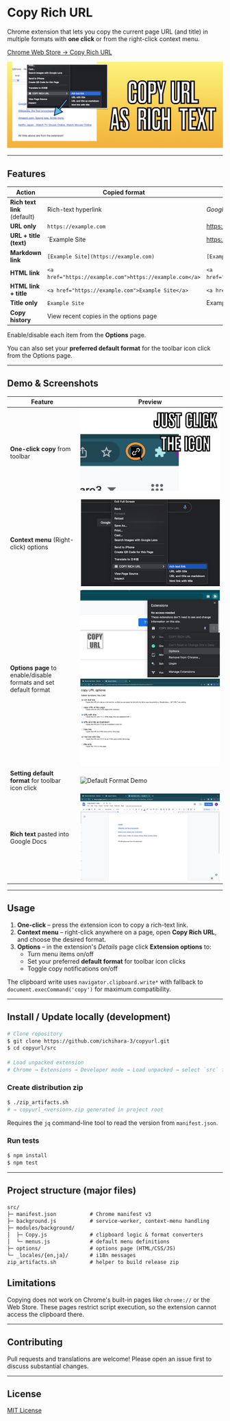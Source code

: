 # Copy Rich URL

Chrome extension that lets you copy the current page URL (and title) in multiple formats with **one click** or from the right-click context menu.

[Chrome Web Store → Copy Rich URL](https://chromewebstore.google.com/detail/lijjekihhdocbcginjcbipabahcjpjoe)

![marquee](src/img/promo/marquee.jpeg)

---

## Features

| Action | Copied format | Example |
| --- | --- | --- |
| **Rich text link** (default) | Rich-text hyperlink | _Google_ → <https://google.com> |
| **URL only** | `https://example.com` | <https://example.com> |
| **URL + title (text)** | `Example Site | https://example.com` | Example Site \| https://example.com |
| **Markdown link** | `[Example Site](https://example.com)` | `[Example Site](https://example.com)` |
| **HTML link** | `<a href="https://example.com">https://example.com</a>` | `<a href="https://example.com">https://example.com</a>` |
| **HTML link + title** | `<a href="https://example.com">Example Site</a>` | `<a href="https://example.com">Example Site</a>` |
| **Title only** | `Example Site` | Example Site |
| **Copy history** | View recent copies in the options page | |

Enable/disable each item from the **Options** page.

You can also set your **preferred default format** for the toolbar icon click from the Options page.


---

## Demo & Screenshots

| Feature | Preview |
|---------|---------|
| **One-click copy** from toolbar | ![Toolbar Demo](src/img/promo/screenshot5.jpeg) |
| **Context menu** (Right-click) options | ![Context Menu](src/img/promo/screenshot2.png) |
| **Options page** to enable/disable formats and set default format | ![Options](src/img/promo/screenshot3.png) ![Options](src/img/promo/screenshot4.png) |
| **Setting default format** for toolbar icon click | ![Default Format Demo](src/img/default-format-demo.gif) |
| **Rich text** pasted into Google Docs | ![Rich Text Demo](src/img/promo/screenshot1.png) |

---

## Usage

1. **One-click** – press the extension icon to copy a rich-text link.
2. **Context menu** – right-click anywhere on a page, open **Copy Rich URL**, and choose the desired format.
3. **Options** – in the extension's _Details_ page click **Extension options** to:
   - Turn menu items on/off
   - Set your preferred **default format** for toolbar icon clicks
   - Toggle copy notifications on/off

The clipboard write uses `navigator.clipboard.write*` with fallback to `document.execCommand('copy')` for maximum compatibility.

---

## Install / Update locally (development)

```bash
# Clone repository
$ git clone https://github.com/ichihara-3/copyurl.git
$ cd copyurl/src

# Load unpacked extension
# Chrome → Extensions → Developer mode → Load unpacked → select `src` folder
```

### Create distribution zip

```bash
$ ./zip_artifacts.sh
# → copyurl_<version>.zip generated in project root
```
Requires the `jq` command-line tool to read the version from `manifest.json`.

### Run tests

```bash
$ npm install
$ npm test
```

---

## Project structure (major files)

```
src/
├─ manifest.json           # Chrome manifest v3
├─ background.js           # service-worker, context-menu handling
├─ modules/background/
│  ├─ Copy.js              # clipboard logic & format converters
│  └─ menus.js             # default menu definitions
├─ options/                # options page (HTML/CSS/JS)
└─ _locales/{en,ja}/       # i18n messages
zip_artifacts.sh           # helper to build release zip
```

## Limitations

Copying does not work on Chrome's built-in pages like `chrome://` or the Web Store.
These pages restrict script execution, so the extension cannot access the
clipboard there.

---

## Contributing

Pull requests and translations are welcome!  Please open an issue first to discuss substantial changes.

---

## License

[MIT License](LICENSE)
